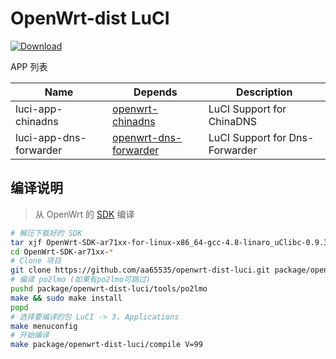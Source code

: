 OpenWrt-dist LuCI
===

 [![Download][B]][2]

APP 列表

 Name                      | Depends                  | Description
 --------------------------|--------------------------|-------------------------
 luci-app-chinadns         | [openwrt-chinadns][5]    | LuCI Support for ChinaDNS
 luci-app-dns-forwarder    | [openwrt-dns-forwarder][6]| LuCI Support for Dns-Forwarder

编译说明
---
 > 从 OpenWrt 的 [SDK][S] 编译  

```bash
# 解压下载好的 SDK
tar xjf OpenWrt-SDK-ar71xx-for-linux-x86_64-gcc-4.8-linaro_uClibc-0.9.33.2.tar.bz2
cd OpenWrt-SDK-ar71xx-*
# Clone 项目
git clone https://github.com/aa65535/openwrt-dist-luci.git package/openwrt-dist-luci
# 编译 po2lmo (如果有po2lmo可跳过)
pushd package/openwrt-dist-luci/tools/po2lmo
make && sudo make install
popd
# 选择要编译的包 LuCI -> 3. Applications
make menuconfig
# 开始编译
make package/openwrt-dist-luci/compile V=99
```


 [B]: https://img.shields.io/github/release/aa65535/openwrt-dist-luci.svg
 [2]: https://github.com/aa65535/openwrt-dist-luci/releases/latest
 [5]: https://github.com/aa65535/openwrt-chinadns
 [6]: https://github.com/aa65535/openwrt-dns-forwarder
 [S]: https://wiki.openwrt.org/doc/howto/obtain.firmware.sdk
